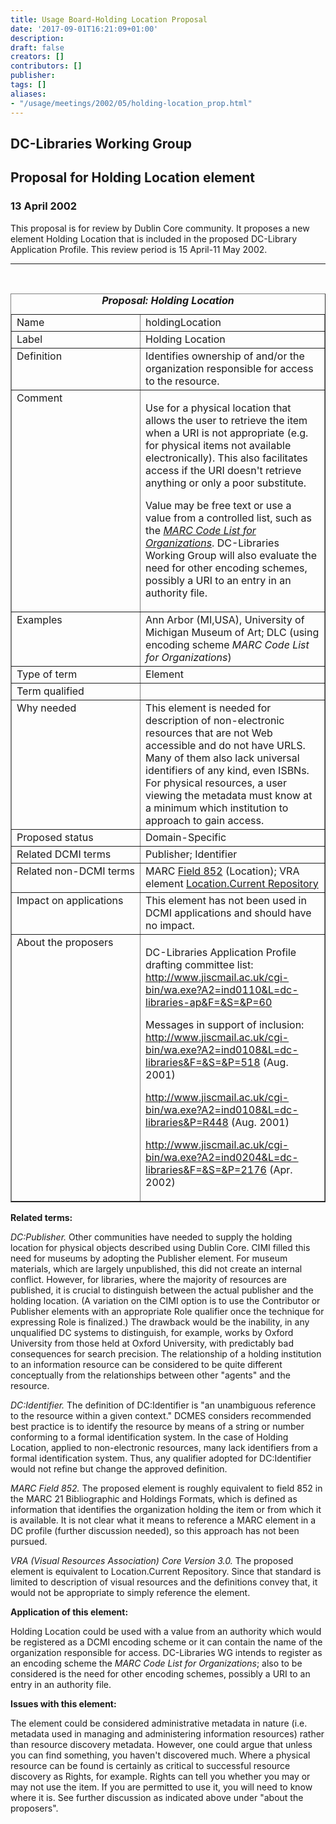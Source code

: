 ```yaml
---
title: Usage Board-Holding Location Proposal
date: '2017-09-01T16:21:09+01:00'
description: 
draft: false
creators: []
contributors: []
publisher: 
tags: []
aliases:
- "/usage/meetings/2002/05/holding-location_prop.html"
---
```


<!--Optional-->
## DC-Libraries Working Group

## Proposal for Holding Location element
<!--The main heading should be in both upper and lower case letters. Please do not use all CAPS in titles--><!--Optional-->
### 13 April 2002

This proposal is for review by Dublin Core community. It proposes a new element Holding Location that is included in the proposed DC-Library Application Profile. This review period is 15 April-11 May 2002.

* * *

&nbsp;

<table border="1cellpadding=3" width="85%" align="center" summary="a layout table.">
  <caption>
    <strong><em>Proposal: Holding Location</em></strong>
  </caption>
  <tbody>
    <tr>
      <td nowrap valign="top">Name</td>
      <td>holdingLocation</td>
    </tr>
    <tr>
      <td nowrap valign="top">Label</td>
      <td>Holding Location</td>
    </tr>
    <tr>
      <td nowrap valign="top">Definition</td>
      <td>Identifies ownership of and/or the organization
        responsible for access to the resource.</td>
    </tr>
    <tr>
      <td nowrap valign="top">Comment</td>
      <td>
        <p>Use for a physical location that allows the user to
          retrieve the item when a URI is not appropriate (e.g.
          for physical items not available electronically). This
          also facilitates access if the URI doesn't retrieve
          anything or only a poor substitute.</p>
        <p>Value may be free text or use a value from a
          controlled list, such as the <i><a href="http://lcweb.loc.gov/marc/organizations/">MARC
              Code List for Organizations</a></i>. DC-Libraries
          Working Group will also evaluate the need for other
          encoding schemes, possibly a URI to an entry in an
          authority file.</p>
      </td>
    </tr>
    <tr>
      <td nowrap valign="top">Examples</td>
      <td>Ann Arbor (MI,USA), University of Michigan Museum of
        Art; DLC (using encoding scheme <i>MARC Code List for
          Organizations</i>)</td>
    </tr>
    <tr>
      <td nowrap valign="top">Type of term</td>
      <td>Element</td>
    </tr>
    <tr>
      <td nowrap valign="top">Term qualified</td>
      <td> </td>
    </tr>
    <tr>
      <td nowrap valign="top">Why needed</td>
      <td>This element is needed for description of
        non-electronic resources that are not Web accessible and
        do not have URLS. Many of them also lack universal
        identifiers of any kind, even ISBNs. For physical
        resources, a user viewing the metadata must know at a
        minimum which institution to approach to gain
        access.</td>
    </tr>
    <tr>
      <td nowrap valign="top">Proposed status</td>
      <td>Domain-Specific</td>
    </tr>
    <tr>
      <td nowrap valign="top">Related DCMI terms</td>
      <td>Publisher; Identifier</td>
    </tr>
    <tr>
      <td nowrap valign="top">Related non-DCMI
        terms</td>
      <td>MARC <a href="http://lcweb.loc.gov/marc/holdings/echdloca.html#mrch852">
          Field 852</a> (Location); VRA element <a href="http://www.vraweb.org/vracore3.htm#geographic">Location.Current
          Repository</a>
      </td>
    </tr>
    <tr>
      <td nowrap valign="top">Impact on
        applications</td>
      <td>This element has not been used in DCMI applications
        and should have no impact.</td>
    </tr>
    <tr>
      <td nowrap valign="top">About the proposers</td>
      <td>
        <p>DC-Libraries Application Profile drafting committee
          list: <a href="http://www.jiscmail.ac.uk/cgi-bin/wa.exe?A2=ind0110&amp;L=dc-libraries-ap&amp;F=&amp;S=&amp;P=60">
            http://www.jiscmail.ac.uk/cgi-bin/wa.exe?A2=ind0110&amp;L=dc-libraries-ap&amp;F=&amp;S=&amp;P=60</a></p>
        <p>Messages in support of inclusion: <a href="http://www.jiscmail.ac.uk/cgi-bin/wa.exe?A2=ind0108&amp;L=dc-libraries&amp;F=&amp;S=&amp;P=518">
            http://www.jiscmail.ac.uk/cgi-bin/wa.exe?A2=ind0108&amp;L=dc-libraries&amp;F=&amp;S=&amp;P=518</a>
          (Aug. 2001)</p>
        <p><a href="http://www.jiscmail.ac.uk/cgi-bin/wa.exe?A2=ind0108&amp;L=dc-libraries&amp;P=R448">
            http://www.jiscmail.ac.uk/cgi-bin/wa.exe?A2=ind0108&amp;L=dc-libraries&amp;P=R448</a>
          (Aug. 2001)</p>
        <p><a href="http://www.jiscmail.ac.uk/cgi-bin/wa.exe?A2=ind0204&amp;L=dc-libraries&amp;F=&amp;S=&amp;P=2176">
            http://www.jiscmail.ac.uk/cgi-bin/wa.exe?A2=ind0204&amp;L=dc-libraries&amp;F=&amp;S=&amp;P=2176</a>
          (Apr. 2002)</p>
      </td>
    </tr>
  </tbody>
</table>


**Related terms:**

_DC:Publisher._ Other communities have needed to supply the holding location for physical objects described using Dublin Core. CIMI filled this need for museums by adopting the Publisher element. For museum materials, which are largely unpublished, this did not create an internal conflict. However, for libraries, where the majority of resources are published, it is crucial to distinguish between the actual publisher and the holding location. (A variation on the CIMI option is to use the Contributor or Publisher elements with an appropriate Role qualifier once the technique for expressing Role is finalized.) The drawback would be the inability, in any unqualified DC systems to distinguish, for example, works by Oxford University from those held at Oxford University, with predictably bad consequences for search precision. The relationship of a holding institution to an information resource can be considered to be quite different conceptually from the relationships between other "agents" and the resource.

_DC:Identifier._ The definition of DC:Identifier is "an unambiguous reference to the resource within a given context." DCMES considers recommended best practice is to identify the resource by means of a string or number conforming to a formal identification system. In the case of Holding Location, applied to non-electronic resources, many lack identifiers from a formal identification system. Thus, any qualifier adopted for DC:Identifier would not refine but change the approved definition.

_MARC Field 852._ The proposed element is roughly equivalent to field 852 in the MARC 21 Bibliographic and Holdings Formats, which is defined as information that identifies the organization holding the item or from which it is available. It is not clear what it means to reference a MARC element in a DC profile (further discussion needed), so this approach has not been pursued.

_VRA (Visual Resources Association) Core Version 3.0._ The proposed element is equivalent to Location.Current Repository. Since that standard is limited to description of visual resources and the definitions convey that, it would not be appropriate to simply reference the element.

**Application of this element:**

Holding Location could be used with a value from an authority which would be registered as a DCMI encoding scheme or it can contain the name of the organization responsible for access. DC-Libraries WG intends to register as an encoding scheme the _MARC Code List for Organizations_; also to be considered is the need for other encoding schemes, possibly a URI to an entry in an authority file.

**Issues with this element:**

The element could be considered administrative metadata in nature (i.e. metadata used in managing and administering information resources) rather than resource discovery metadata. However, one could argue that unless you can find something, you haven't discovered much. Where a physical resource can be found is certainly as critical to successful resource discovery as Rights, for example. Rights can tell you whether you may or may not use the item. If you are permitted to use it, you will need to know where it is. See further discussion as indicated above under "about the proposers".

